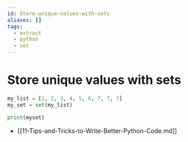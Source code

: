 ```yaml
---
id: Store-unique-values-with-sets
aliases: []
tags:
  - extract
  - python
  - set
---
```


# Store unique values with sets

```python
my_list = [1, 2, 3, 4, 5, 6, 7, 7, 7]
my_set = set(my_list)

print(myset)
```

- [[11-Tips-and-Tricks-to-Write-Better-Python-Code.md]]
